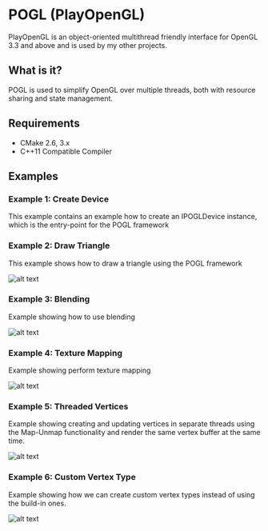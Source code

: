 # POGL (PlayOpenGL) #

PlayOpenGL is an object-oriented multithread friendly interface for OpenGL 3.3 and above and is used by my other projects.

## What is it? ##

POGL is used to simplify OpenGL over multiple threads, both with resource sharing and state management. 

## Requirements ##

* CMake 2.6, 3.x
* C++11 Compatible Compiler

## Examples ##

### Example 1: Create Device ###

This example contains an example how to create an IPOGLDevice instance, which is the entry-point for the POGL framework

### Example 2: Draw Triangle ###

This example shows how to draw a triangle using the POGL framework

![alt text](https://raw.githubusercontent.com/perandersson/POGL/master/example2_drawtriangle/screenshot.png "Example 2")

### Example 3: Blending ###

Example showing how to use blending

![alt text](https://raw.githubusercontent.com/perandersson/POGL/master/example3_blending/screenshot.png "Example 3")

### Example 4: Texture Mapping ###

Example showing perform texture mapping

![alt text](https://raw.githubusercontent.com/perandersson/POGL/master/example4_texturing/screenshot.png "Example 4")

### Example 5: Threaded Vertices ###

Example showing creating and updating vertices in separate threads using the Map-Unmap functionality and render the same vertex buffer
at the same time.

![alt text](https://raw.githubusercontent.com/perandersson/POGL/master/example5_threadedvertices/screenshot.png "Example 5")

### Example 6: Custom Vertex Type ###

Example showing how we can create custom vertex types instead of using the build-in ones.

![alt text](https://raw.githubusercontent.com/perandersson/POGL/master/example6_customvertextype/screenshot.png "Example 5")
